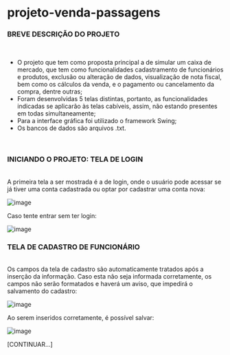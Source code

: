# projeto-venda-passagens

<h3><b>BREVE DESCRIÇÃO DO PROJETO</b></h3>
<br>

- O projeto que tem como proposta principal a de simular um caixa de mercado, que tem como funcionalidades cadastramento de funcionários e produtos, 
exclusão ou alteração de dados, visualização de nota fiscal, bem como os cálculos da venda, e o pagamento ou cancelamento da compra, dentre outras;
- Foram desenvolvidas 5 telas distintas, portanto, as funcionalidades indicadas se aplicarão às telas cabíveis, assim, não estando presentes em todas simultaneamente;
- Para a interface gráfica foi utilizado o framework Swing;
- Os bancos de dados são arquivos .txt.

<br>
<h3><b>INICIANDO O PROJETO: TELA DE LOGIN</b></h3>
<br>
A primeira tela a ser mostrada é a de login, onde o usuário pode acessar se já tiver uma conta cadastrada ou optar por cadastrar uma conta nova:

![image](https://user-images.githubusercontent.com/69092295/135921083-51302725-788d-4b8b-81a2-c47dc449d81e.png)

Caso tente entrar sem ter login:

![image](https://user-images.githubusercontent.com/69092295/135921139-fd1fccb5-e01a-4300-bf39-0a3cc6ddaaa6.png)

<h3><b>TELA DE CADASTRO DE FUNCIONÁRIO</b></h3>
<br>
Os campos da tela de cadastro são automaticamente tratados após a inserção da informação. Caso esta não seja informada corretamente, os campos não serão formatados e
haverá um aviso, que impedirá o salvamento do cadastro:

![image](https://user-images.githubusercontent.com/69092295/135921693-ff2da9c7-b246-4c9a-aea2-416c73389d0b.png)

Ao serem inseridos corretamente, é possível salvar: 

![image](https://user-images.githubusercontent.com/69092295/135921926-0f256e3e-3f65-44a7-9ce3-0a2ad55f7b68.png)

[CONTINUAR...]
